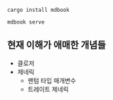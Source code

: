 ```
cargo install mdbook
```

```
mdbook serve
```

## 현재 이해가 애매한 개념들

- 클로저
- 제네릭
  - 팬텀 타입 매개변수
  - 트레이트 제네릭